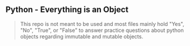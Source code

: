 ## Python - Everything is an Object
> This repo is not meant to be used and most files mainly hold "Yes", "No", "True", or "False"
> to answer practice questions about python objects regarding immutable and mutable objects.